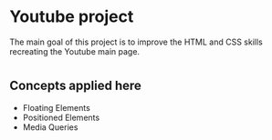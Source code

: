 # Youtube project

The main goal of this project is to improve the HTML and CSS skills recreating the Youtube main page.
# <h2> Concepts applied here </h2>

<ul>
  <li> Floating Elements </li>
  <li> Positioned Elements </li>
  <li> Media Queries </li>
</ul>

